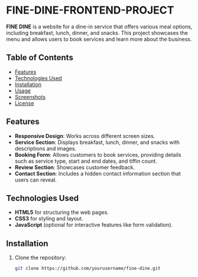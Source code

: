 # FINE-DINE-FRONTEND-PROJECT


**FINE DINE** is a website for a dine-in service that offers various meal options, including breakfast, lunch, dinner, and snacks. This project showcases the menu and allows users to book services and learn more about the business.

## Table of Contents
- [Features](#features)
- [Technologies Used](#technologies-used)
- [Installation](#installation)
- [Usage](#usage)
- [Screenshots](#screenshots)
- [License](#license)

## Features
- **Responsive Design**: Works across different screen sizes.
- **Service Section**: Displays breakfast, lunch, dinner, and snacks with descriptions and images.
- **Booking Form**: Allows customers to book services, providing details such as service type, start and end dates, and tiffin count.
- **Review Section**: Showcases customer feedback.
- **Contact Section**: Includes a hidden contact information section that users can reveal.

## Technologies Used
- **HTML5** for structuring the web pages.
- **CSS3** for styling and layout.
- **JavaScript** (optional for interactive features like form validation).

## Installation
1. Clone the repository:
   ```bash
   git clone https://github.com/yourusername/fine-dine.git
